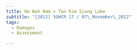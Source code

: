 ```yaml
---
title: Ho Wah Nam v Tan Kim Siang Luke 
subtitle: "[2012] SGHCR 17 / 07\_November\_2012"
tags:
  - Damages
  - Assessment

---
```


